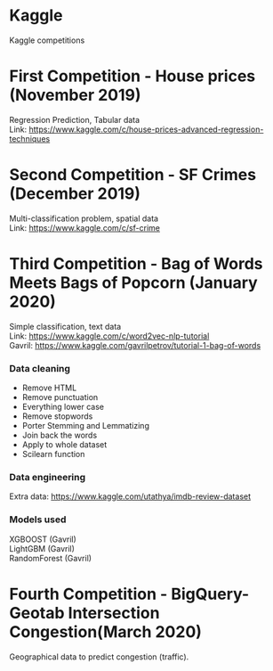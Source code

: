 # Kaggle
Kaggle competitions

# First Competition - House prices (November 2019)
Regression Prediction, Tabular data
<br> Link: https://www.kaggle.com/c/house-prices-advanced-regression-techniques

# Second Competition - SF Crimes (December 2019)
Multi-classification problem, spatial data
<br> Link: https://www.kaggle.com/c/sf-crime

# Third Competition - Bag of Words Meets Bags of Popcorn (January 2020)
Simple classification, text data
<br> Link: https://www.kaggle.com/c/word2vec-nlp-tutorial
<br> Gavril: https://www.kaggle.com/gavrilpetrov/tutorial-1-bag-of-words

### Data cleaning
- Remove HTML
- Remove punctuation
- Everything lower case
- Remove stopwords
- Porter Stemming and Lemmatizing
- Join back the words
- Apply to whole dataset
- Scilearn function

### Data engineering
Extra data: https://www.kaggle.com/utathya/imdb-review-dataset

### Models used
XGBOOST (Gavril)
<br>LightGBM (Gavril)
<br>RandomForest (Gavril)

# Fourth Competition - BigQuery-Geotab Intersection Congestion(March 2020)
Geographical data to predict congestion (traffic).
